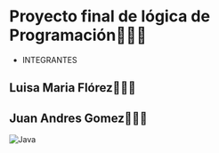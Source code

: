 # Proyecto final de lógica de Programación🧑🏻‍🎓

* INTEGRANTES
## Luisa Maria Flórez👩🏻‍💻
## Juan Andres Gomez🧑🏻‍💻

![Java](https://i.blogs.es/53044d/java/1366_2000.jpg)
